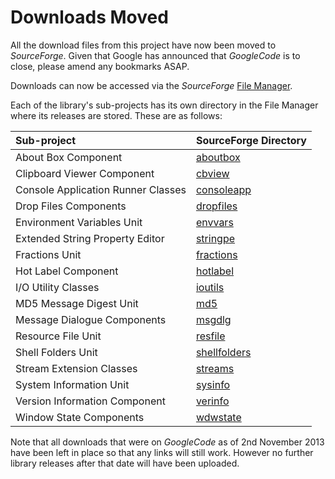 <a href='Hidden comment: 
$Rev$
$Date$
'></a>

# Downloads Moved #

All the download files from this project have now been moved to _SourceForge_. Given that Google has announced that _GoogleCode_ is to close, please amend any bookmarks ASAP.

Downloads can now be accessed via the _SourceForge_ [File Manager](https://sourceforge.net/projects/ddablib/files/).

Each of the library's sub-projects has its own directory in the File Manager where its releases are stored. These are as follows:

| **Sub-project** | **SourceForge Directory** |
|:----------------|:--------------------------|
| About Box Component | [aboutbox](https://sourceforge.net/projects/ddablib/files/aboutbox/) |
| Clipboard Viewer Component | [cbview](https://sourceforge.net/projects/ddablib/files/cbview/) |
| Console Application Runner Classes | [consoleapp](https://sourceforge.net/projects/ddablib/files/consoleapp/) |
| Drop Files Components | [dropfiles](https://sourceforge.net/projects/ddablib/files/dropfiles/) |
| Environment Variables Unit | [envvars](https://sourceforge.net/projects/ddablib/files/envvars/) |
| Extended String Property Editor | [stringpe](https://sourceforge.net/projects/ddablib/files/stringpe/) |
| Fractions Unit | [fractions](https://sourceforge.net/projects/ddablib/files/fractions/) |
| Hot Label Component | [hotlabel](https://sourceforge.net/projects/ddablib/files/hotlabel/) |
| I/O Utility Classes | [ioutils](https://sourceforge.net/projects/ddablib/files/ioutils/) |
| MD5 Message Digest Unit | [md5](https://sourceforge.net/projects/ddablib/files/md5/) |
| Message Dialogue Components | [msgdlg](https://sourceforge.net/projects/ddablib/files/msgdlg/) |
| Resource File Unit | [resfile](https://sourceforge.net/projects/ddablib/files/resfile/) |
| Shell Folders Unit | [shellfolders](https://sourceforge.net/projects/ddablib/files/shellfolders/) |
| Stream Extension Classes | [streams](https://sourceforge.net/projects/ddablib/files/streams/) |
| System Information Unit | [sysinfo](https://sourceforge.net/projects/ddablib/files/sysinfo/) |
| Version Information Component | [verinfo](https://sourceforge.net/projects/ddablib/files/verinfo/) |
| Window State Components | [wdwstate](https://sourceforge.net/projects/ddablib/files/wdwstate/) |

Note that all downloads that were on _GoogleCode_ as of 2nd November 2013 have been left in place so that any links will still work. However no further library releases after that date will have been uploaded.